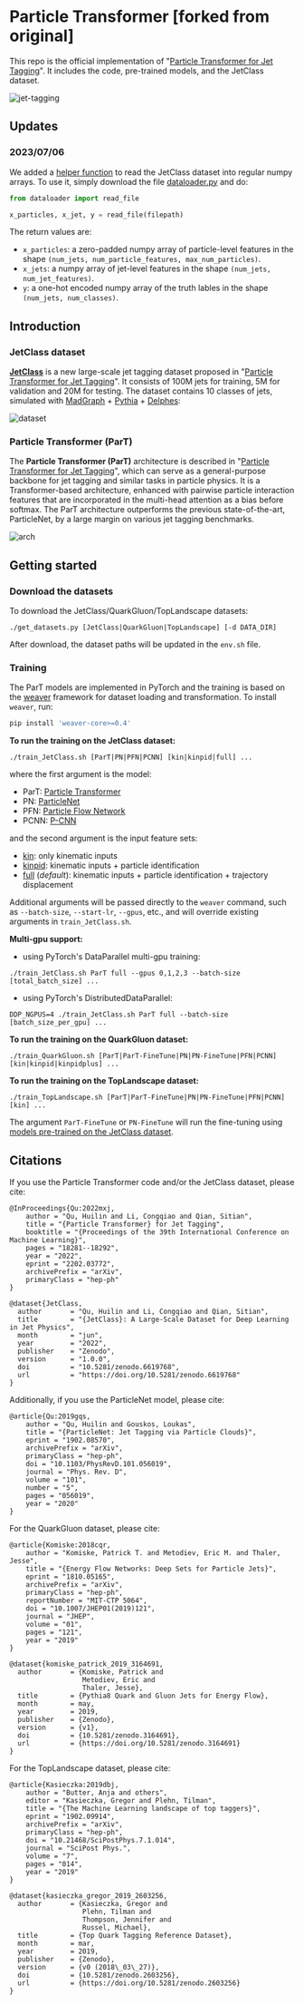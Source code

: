 # Particle Transformer [forked from original]

This repo is the official implementation of "[Particle Transformer for Jet Tagging](https://arxiv.org/abs/2202.03772)". It includes the code, pre-trained models, and the JetClass dataset.

![jet-tagging](figures/jet-tagging.png)

## Updates

### 2023/07/06

We added a [helper function](dataloader.py) to read the JetClass dataset into regular numpy arrays. To use it, simply download the file [dataloader.py](dataloader.py) and do:

```python
from dataloader import read_file

x_particles, x_jet, y = read_file(filepath)
```

The return values are:

- `x_particles`: a zero-padded numpy array of particle-level features in the shape `(num_jets, num_particle_features, max_num_particles)`.
- `x_jets`: a numpy array of jet-level features in the shape `(num_jets, num_jet_features)`.
- `y`: a one-hot encoded numpy array of the truth lables in the shape `(num_jets, num_classes)`.

## Introduction

### JetClass dataset

**[JetClass](https://zenodo.org/record/6619768)** is a new large-scale jet tagging dataset proposed in "[Particle Transformer for Jet Tagging](https://arxiv.org/abs/2202.03772)". It consists of 100M jets for training, 5M for validation and 20M for testing. The dataset contains 10 classes of jets, simulated with [MadGraph](https://launchpad.net/mg5amcnlo) + [Pythia](https://pythia.org/) + [Delphes](https://cp3.irmp.ucl.ac.be/projects/delphes):

![dataset](figures/dataset.png)

### Particle Transformer (ParT)

The **Particle Transformer (ParT)** architecture is described in "[Particle Transformer for Jet Tagging](https://arxiv.org/abs/2202.03772)", which can serve as a general-purpose backbone for jet tagging and similar tasks in particle physics. It is a Transformer-based architecture, enhanced with pairwise particle interaction features that are incorporated in the multi-head attention as a bias before softmax. The ParT architecture outperforms the previous state-of-the-art, ParticleNet, by a large margin on various jet tagging benchmarks.

![arch](figures/arch.png)

## Getting started

### Download the datasets

To download the JetClass/QuarkGluon/TopLandscape datasets:

```
./get_datasets.py [JetClass|QuarkGluon|TopLandscape] [-d DATA_DIR]
```

After download, the dataset paths will be updated in the `env.sh` file.

### Training

The ParT models are implemented in PyTorch and the training is based on the [weaver](https://github.com/hqucms/weaver-core) framework for dataset loading and transformation. To install `weaver`, run:

```python
pip install 'weaver-core>=0.4'
```

**To run the training on the JetClass dataset:**

```
./train_JetClass.sh [ParT|PN|PFN|PCNN] [kin|kinpid|full] ...
```

where the first argument is the model:

- ParT: [Particle Transformer](https://arxiv.org/abs/2202.03772)
- PN: [ParticleNet](https://arxiv.org/abs/1902.08570)
- PFN: [Particle Flow Network](https://arxiv.org/abs/1810.05165)
- PCNN: [P-CNN](https://arxiv.org/abs/1902.09914)

and the second argument is the input feature sets:

- [kin](data/JetClass/JetClass_kin.yaml): only kinematic inputs
- [kinpid](data/JetClass/JetClass_kinpid.yaml): kinematic inputs + particle identification
- [full](data/JetClass/JetClass_full.yaml) (_default_): kinematic inputs + particle identification + trajectory displacement

Additional arguments will be passed directly to the `weaver` command, such as `--batch-size`, `--start-lr`, `--gpus`, etc., and will override existing arguments in `train_JetClass.sh`.

**Multi-gpu support:**

- using PyTorch's DataParallel multi-gpu training:

```
./train_JetClass.sh ParT full --gpus 0,1,2,3 --batch-size [total_batch_size] ...
```

- using PyTorch's DistributedDataParallel:

```
DDP_NGPUS=4 ./train_JetClass.sh ParT full --batch-size [batch_size_per_gpu] ...
```

**To run the training on the QuarkGluon dataset:**

```
./train_QuarkGluon.sh [ParT|ParT-FineTune|PN|PN-FineTune|PFN|PCNN] [kin|kinpid|kinpidplus] ...
```

**To run the training on the TopLandscape dataset:**

```
./train_TopLandscape.sh [ParT|ParT-FineTune|PN|PN-FineTune|PFN|PCNN] [kin] ...
```

The argument `ParT-FineTune` or `PN-FineTune` will run the fine-tuning using [models pre-trained on the JetClass dataset](models/).

## Citations

If you use the Particle Transformer code and/or the JetClass dataset, please cite:

```
@InProceedings{Qu:2022mxj,
    author = "Qu, Huilin and Li, Congqiao and Qian, Sitian",
    title = "{Particle Transformer} for Jet Tagging",
    booktitle = "{Proceedings of the 39th International Conference on Machine Learning}",
    pages = "18281--18292",
    year = "2022",
    eprint = "2202.03772",
    archivePrefix = "arXiv",
    primaryClass = "hep-ph"
}

@dataset{JetClass,
  author       = "Qu, Huilin and Li, Congqiao and Qian, Sitian",
  title        = "{JetClass}: A Large-Scale Dataset for Deep Learning in Jet Physics",
  month        = "jun",
  year         = "2022",
  publisher    = "Zenodo",
  version      = "1.0.0",
  doi          = "10.5281/zenodo.6619768",
  url          = "https://doi.org/10.5281/zenodo.6619768"
}
```

Additionally, if you use the ParticleNet model, please cite:

```
@article{Qu:2019gqs,
    author = "Qu, Huilin and Gouskos, Loukas",
    title = "{ParticleNet: Jet Tagging via Particle Clouds}",
    eprint = "1902.08570",
    archivePrefix = "arXiv",
    primaryClass = "hep-ph",
    doi = "10.1103/PhysRevD.101.056019",
    journal = "Phys. Rev. D",
    volume = "101",
    number = "5",
    pages = "056019",
    year = "2020"
}
```

For the QuarkGluon dataset, please cite:

```
@article{Komiske:2018cqr,
    author = "Komiske, Patrick T. and Metodiev, Eric M. and Thaler, Jesse",
    title = "{Energy Flow Networks: Deep Sets for Particle Jets}",
    eprint = "1810.05165",
    archivePrefix = "arXiv",
    primaryClass = "hep-ph",
    reportNumber = "MIT-CTP 5064",
    doi = "10.1007/JHEP01(2019)121",
    journal = "JHEP",
    volume = "01",
    pages = "121",
    year = "2019"
}

@dataset{komiske_patrick_2019_3164691,
  author       = {Komiske, Patrick and
                  Metodiev, Eric and
                  Thaler, Jesse},
  title        = {Pythia8 Quark and Gluon Jets for Energy Flow},
  month        = may,
  year         = 2019,
  publisher    = {Zenodo},
  version      = {v1},
  doi          = {10.5281/zenodo.3164691},
  url          = {https://doi.org/10.5281/zenodo.3164691}
}
```

For the TopLandscape dataset, please cite:

```
@article{Kasieczka:2019dbj,
    author = "Butter, Anja and others",
    editor = "Kasieczka, Gregor and Plehn, Tilman",
    title = "{The Machine Learning landscape of top taggers}",
    eprint = "1902.09914",
    archivePrefix = "arXiv",
    primaryClass = "hep-ph",
    doi = "10.21468/SciPostPhys.7.1.014",
    journal = "SciPost Phys.",
    volume = "7",
    pages = "014",
    year = "2019"
}

@dataset{kasieczka_gregor_2019_2603256,
  author       = {Kasieczka, Gregor and
                  Plehn, Tilman and
                  Thompson, Jennifer and
                  Russel, Michael},
  title        = {Top Quark Tagging Reference Dataset},
  month        = mar,
  year         = 2019,
  publisher    = {Zenodo},
  version      = {v0 (2018\_03\_27)},
  doi          = {10.5281/zenodo.2603256},
  url          = {https://doi.org/10.5281/zenodo.2603256}
}
```
